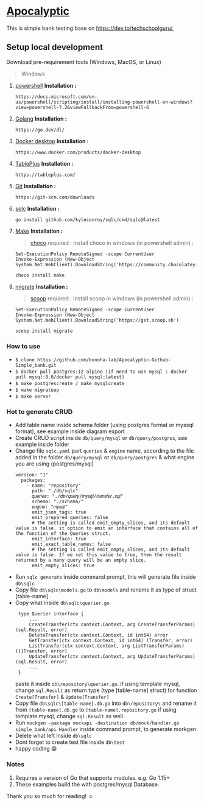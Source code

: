 # [Apocalyptic](#apocalyptic)

This is simple bank testing base on https://dev.to/techschoolguru/, 

## Setup local development
Download pre-requirement tools (Windows, MacOS, or Linux)

> Windows

1. [powershell](https://docs.microsoft.com/en-us/powershell/scripting/install/installing-powershell-on-windows?view=powershell-7.2&viewFallbackFrom=powershell-6)
    **Installation :**

    ```
    https://docs.microsoft.com/en-us/powershell/scripting/install/installing-powershell-on-windows?view=powershell-7.2&viewFallbackFrom=powershell-6
    ```

2. [Golang](https://go.dev/dl/)
**Installation :**

    ```
    https://go.dev/dl/
    ```

3. [Docker desktop](https://www.docker.com/products/docker-desktop)
**Installation :**

    ```
    https://www.docker.com/products/docker-desktop
    ```

4. [TablePlus](https://tableplus.com/)
**Installation :**

    ```
    https://tableplus.com/
    ```

5. [Git](https://git-scm.com/downloads)
**Installation :**

    ```
    https://git-scm.com/downloads
    ```

6. [sqlc](https://sqlc.dev/)
**Installation :**

    ```
    go install github.com/kyleconroy/sqlc/cmd/sqlc@latest
    ```


7. [Make](http://gnuwin32.sourceforge.net/packages/make.htm)
**Installation :**
    > [choco](https://chocolatey.org/install) required :
        Install choco in windows (in powershell admin) :

   ```
   Set-ExecutionPolicy RemoteSigned -scope CurrentUser
   Invoke-Expression (New-Object System.Net.WebClient).DownloadString('https://community.chocolatey.org/install.ps1')
   ```

    ```
    choco install make
    ```

7. [migrate](https://github.com/golang-migrate/migrate/tree/master/cmd/migrate#installation)
**Installation :**
    > [scoop](https://scoop.sh/) required :
        Install scoop in windows (in powershell admin) :
     
    ```
    Set-ExecutionPolicy RemoteSigned -scope CurrentUser
    Invoke-Expression (New-Object System.Net.WebClient).DownloadString('https://get.scoop.sh')
    ```

    ```
    scoop install migrate
    ```

### How to use
- ```$ clone https://github.com/konoha-lab/Apocalyptic-Github-Simple_bank.git```
- ```$ docker pull postgres:12-alpine (if need to use mysql : docker pull mysql:8.0/docker pull mysql:latest)```
- ```$ make postgrescreate / make mysqlcreate```
- ```$ make migrateup```
- ```$ make server```

### Hot to generate CRUD
- Add table name inside schema folder (using postgres format or myssql format), see example inside diagram export
- Create CRUD script inside ```db/query/mysql``` or ```db/query/postgres```, see example inside folder
- Change file ```sqlc.yaml``` part ```queries``` & ```engine``` name, according to the file added in the folder ```db/query/mysql``` or ```db/query/postgres``` & what engine you are using (postgres/mysql)
  ```
  version: "1"
    packages: 
      - name: "repository"
    	path: "./db/sqlc"
    	𝑞𝑢𝑒𝑟𝑖𝑒𝑠: "./𝑑𝑏/𝑞𝑢𝑒𝑟𝑦/𝑚𝑦𝑠𝑞𝑙/𝑡𝑟𝑎𝑛𝑠𝑓𝑒𝑟.𝑠𝑞𝑙"
    	schema: "./schema/"
    	𝑒𝑛𝑔𝑖𝑛𝑒: "𝑚𝑦𝑠𝑞𝑙"
    	emit_json_tags: true
    	emit_prepared_queries: false
    	# The setting is called emit_empty_slices, and its default value is false. it option to emit an interface that contains all of the function of the Queries struct.
    	emit_interface: true
    	emit_exact_table_names: false
    	# The setting is called emit_empty_slices, and its default value is false. If we set this value to true, then the result returned by a many query will be an empty slice.
    	emit_empty_slices: true
  ```
- Run ```sqlc generate``` inside command prompt, this will generate file inside ```db\sqlc```
- Copy file ```db\sqlc\models.go``` to ```db\models``` and rename it as type of struct [table-name]
- Copy what inside ```db\sqlc\querier.go```
   ```
    type Querier interface {
        ...
	    CreateTransfer(ctx context.Context, arg CreateTransferParams) (sql.Result, error)
	    DeleteTransfer(ctx context.Context, id int64) error
	    GetTransfer(ctx context.Context, id int64) (Transfer, error)
	    ListTransfer(ctx context.Context, arg ListTransferParams) ([]Transfer, error)
	    UpdateTransfer(ctx context.Context, arg UpdateTransferParams) (sql.Result, error)
        ...
    }
   ```
   paste it inside ```db\repository\querier.go```.
   if using template mysql, change  ```sql.Result``` as return type (type [table-name] struct) for function ```Create[Transfer]``` & ```Update[Transfer]```
- Copy file ```db\sqlc\[table-name].db.go``` into ```db\repository\``` and rename it from ```[table-name].db.go``` to ```[table-name].repository.go```
  if using template mysql, change  ```sql.Result``` as well.
- Run ```mockgen -package mockapi -destination db/mock/handler.go simple_bank/api Handler``` inside command prompt, to generate morkgen.
- Delete what left inside ```db\sqlc```
- Dont forget to create test file inside ```db\test```
- happy coding :grin:

### Notes
1.  Requires a version of Go that supports modules. e.g. Go 1.15+
2.  These examples build the with postgres/mysql Database. 

Thank you so much for reading! ☺
